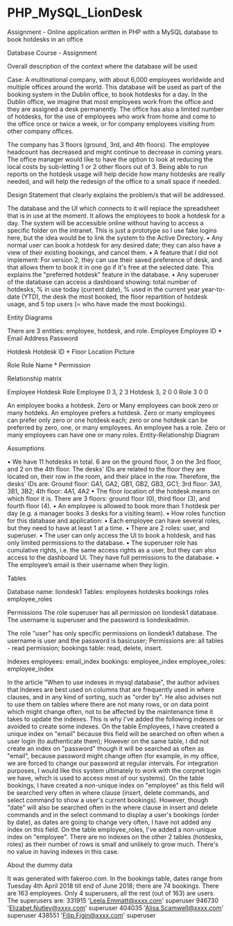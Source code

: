# PHP_MySQL_LionDesk
Assignment - Online application written in PHP with a MySQL database to book hotdesks in an office

Database Course - Assignment 

Overall description of the context where the database will be used
 
Case: A multinational company, with about 6,000 employees worldwide and multiple offices around the world.
This database will be used as part of the booking system in the Dublin office, to book hotdesks for a day.
In the Dublin office, we imagine that most employees work from the office and they are assigned a desk permanently. The office has also a limited number of hotdesks, for the use of employees who work from home and come to the office once or twice a week, or for company employees visiting from other company offices.  
 
The company has 3 floors (ground, 3rd, and 4th floors). The employee headcount has decreased and might continue to decrease in coming years. The office manager would like to have the option to look at reducing the local costs by sub-letting 1 or 2 other floors out of 3. Being able to run reports on the hotdesk usage will help decide how many hotdesks are really needed, and will help the redesign of the office to a small space if needed.
 
Design Statement that clearly explains the problem/s that will be addressed. 
 
The database and the UI which connects to it will replace the spreadsheet that is in use at the moment.
It allows the employees to book a hotdesk for a day. The system will be accessible online without having to access a specific folder on the intranet. This is just a prototype so I use fake logins here, but the idea would be to link the system to the Active Directory.
•	Any normal user can book a hotdesk for any desired date; they can also have a view of their existing bookings, and cancel them.
•	A feature that I did not implement: For version 2, they can use their saved preference of desk, and that allows them to book it in one go if it's free at the selected date. This explains the "preferred hotdesk" feature in the database.
•	Any superuser of the database can access a dashboard showing: total number of hotdesks, % in use today (current date), % used in the current year year-to-date (YTD), the desk the most booked, the floor repartition of hotdesk usage, and 5 top users (= who have made the most bookings).

Entity Diagrams
 
There are 3 entities: employee, hotdesk, and role.
 Employee
Employee ID *
Email Address
Password
 
Hotdesk
Hotdesk ID *
Floor Location
Picture
 
Role
Role Name *
Permission

Relationship matrix
 
Employee	Hotdesk	Role
Employee	0	3, 2	3
Hotdesk	3, 2	0	0
Role	3	0	0
 
An employee books a hotdesk. Zero or Many employees can book zero or many hotdeks.
An employee prefers a hotdesk. Zero or many employees can prefer only zero or one hotdesk each; zero or one hotdesk can be preferred by zero, one, or many employees.
An employee has a role. Zero or many employees can have one or many roles.
Entity-Relationship Diagram
 
Assumptions
 
•	We have 11 hotdesks in total. 6 are on the ground floor, 3 on the 3rd floor, and 2 on the 4th floor.
The desks' IDs are related to the floor they are located on, their row in the room, and their place in the row.
Therefore, the desks' IDs are: Ground floor: GA1, GA2, GB1, GB2, GB3, GC1; 3rd floor: 3A1, 3B1, 3B2; 4th floor: 4A1, 4A2
•	The floor location of the hotdesk means on which floor it is. There are 3 floors: ground floor (0), third floor (3), and fourth floor (4).
•	An employee is allowed to book more than 1 hotdesk per day (e.g. a manager books 3 desks for a visiting team).
•	How roles function for this database and application:
•	Each employee can have several roles, but they need to have at least 1 at a time. 
•	There are 2 roles: user, and superuser.
•	The user can only access the UI to book a hotdesk, and has only limited permissions to the database.
•	The superuser role has cumulative rights, i.e. the same access rights as a user, but they can also access to the dashboard UI. They have full permissions to the database.
•	The employee’s email is their username when they login.
 
Tables
 
Database name: liondesk1
Tables: 
employees
hotdesks
bookings
roles
employee_roles
 
Permissions
The role superuser has all permission on liondesk1 database. The username is superuser and the password is liondeskadmin.
 
The role "user" has only specific permissions on liondesk1 database. The username is user and the password is basicuser;
Permissions are: all tables - read permission; bookings table: read, delete, insert.
 
Indexes
employees: email_index
bookings: employee_index
employee_roles: employee_index
 
In the article "When to use indexes in mysql database", the author advises that Indexes are best used on columns that are frequently used in where clauses, and in any kind of sorting, such as "order by". He also advises not to use them on tables where there are not many rows, or on data point which might change often, not to be affected by the maintenance time it takes to update the indexes.
This is why I've added the following indexes or avoided to create some indexes.
On the table Employees, I have created a unique index on "email" because this field will be searched on often when a user login (to authenticate them); 
However on the same table, I did not create an index on "password" though it will be searched as often as "email", because password might change often (for example, in my office, we are forced to change our password at regular intervals. For integration purposes, I would like this system ultimately to work with the corpnet login we have, which is used to access most of our systems).
On the table bookings, I have created a non-unique index on "employee" as this field will be searched very often in where clause (insert, delete commands, and select command to show a user's current bookings). However, though "date" will also be searched often in the where clause in insert and delete commands and in the select command to display a user's bookings (order by date), as dates are going to change very often, I have not added any index on this field.
On the table employee_roles, I've added a non-unique index on "employee".
There are no indexes on the other 2 tables (hotdesks, roles) as their number of rows is small and unlikely to grow much. There's no value in having indexes in this case.
 
About the dummy data
 
It was generated with fakeroo.com.
In the bookings table, dates range from Tuesday 4th April 2018 till end of June 2018; there are 74 bookings.
There are 163 employees. Only 4 superusers, all the rest (out of 163) are users. The superusers are:
331915	'Leela.Emmatt@xxxx.com'	superuser
946730	'Elizabet.Nutley@xxxx.com'	superuser
404035	'Alisa.Scamwell@xxxx.com'	superuser
438551	'Filip.Figin@xxxx.com'	superuser



